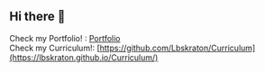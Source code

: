 ## Hi there 👋

Check my Portfolio! : [Portfolio](https://lbskraton.github.io/PortafolioPDA/) \
Check my Curriculum!: [https://github.com/Lbskraton/Curriculum](https://lbskraton.github.io/Curriculum/)


<!--
**Lbskraton/Lbskraton** is a ✨ _special_ ✨ repository because its `README.md` (this file) appears on your GitHub profile.

Here are some ideas to get you started:

- 🔭 I’m currently working on ...
- 🌱 I’m currently learning ...
- 👯 I’m looking to collaborate on ...
- 🤔 I’m looking for help with ...
- 💬 Ask me about ...
- 📫 How to reach me: ...
- 😄 Pronouns: ...
- ⚡ Fun fact: ...
-->
